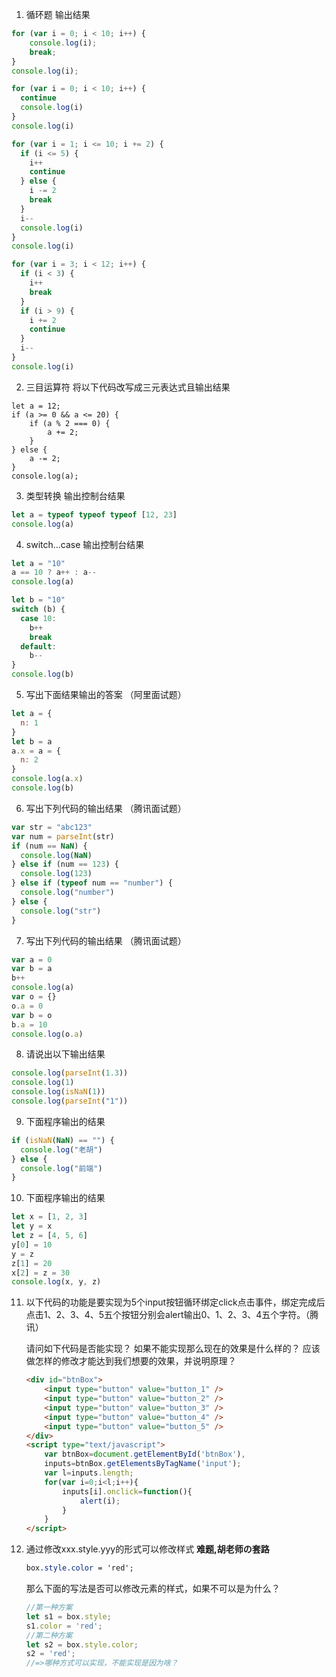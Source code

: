 1. 循环题 输出结果

```JavaScript
for (var i = 0; i < 10; i++) {
    console.log(i);
    break;
}
console.log(i);
```

```javascript
for (var i = 0; i < 10; i++) {
  continue
  console.log(i)
}
console.log(i)
```

```javascript
for (var i = 1; i <= 10; i += 2) {
  if (i <= 5) {
    i++
    continue
  } else {
    i -= 2
    break
  }
  i--
  console.log(i)
}
console.log(i)
```

```javascript
for (var i = 3; i < 12; i++) {
  if (i < 3) {
    i++
    break
  }
  if (i > 9) {
    i += 2
    continue
  }
  i--
}
console.log(i)
```

2. 三目运算符 将以下代码改写成三元表达式且输出结果

```
let a = 12;
if (a >= 0 && a <= 20) {
    if (a % 2 === 0) {
        a += 2;
    }
} else {
    a -= 2;
}
console.log(a);
```

3. 类型转换 输出控制台结果

```javascript
let a = typeof typeof typeof [12, 23]
console.log(a)
```

4. switch...case 输出控制台结果

```javascript
let a = "10"
a == 10 ? a++ : a--
console.log(a)

let b = "10"
switch (b) {
  case 10:
    b++
    break
  default:
    b--
}
console.log(b)
```

5. 写出下面结果输出的答案 （阿里面试题）

```javascript
let a = {
  n: 1
}
let b = a
a.x = a = {
  n: 2
}
console.log(a.x)
console.log(b)
```

6. 写出下列代码的输出结果 （腾讯面试题）

```javascript
var str = "abc123"
var num = parseInt(str)
if (num == NaN) {
  console.log(NaN)
} else if (num == 123) {
  console.log(123)
} else if (typeof num == "number") {
  console.log("number")
} else {
  console.log("str")
}
```

7. 写出下列代码的输出结果 （腾讯面试题）

```javascript
var a = 0
var b = a
b++
console.log(a)
var o = {}
o.a = 0
var b = o
b.a = 10
console.log(o.a)
```

8. 请说出以下输出结果

```javascript
console.log(parseInt(1.3))
console.log(1)
console.log(isNaN(1))
console.log(parseInt("1"))
```

9. 下面程序输出的结果

```javascript
if (isNaN(NaN) == "") {
  console.log("老胡")
} else {
  console.log("前端")
}
```

10. 下面程序输出的结果

```javascript
let x = [1, 2, 3]
let y = x
let z = [4, 5, 6]
y[0] = 10
y = z
z[1] = 20
x[2] = z = 30
console.log(x, y, z)
```

11. 以下代码的功能是要实现为5个input按钮循环绑定click点击事件，绑定完成后点击1、2、3、4、5五个按钮分别会alert输出0、1、2、3、4五个字符。（腾讯）

    请问如下代码是否能实现？
    如果不能实现那么现在的效果是什么样的？
    应该做怎样的修改才能达到我们想要的效果，并说明原理？

    ```html
    <div id="btnBox">
        <input type="button" value="button_1" />
        <input type="button" value="button_2" />
        <input type="button" value="button_3" />
        <input type="button" value="button_4" />
        <input type="button" value="button_5" />
    </div>
    <script type="text/javascript">
        var btnBox=document.getElementById('btnBox'),
        inputs=btnBox.getElementsByTagName('input');
        var l=inputs.length;
        for(var i=0;i<l;i++){
            inputs[i].onclick=function(){
                alert(i);
            }
        }
    </script>
    ```

12. 通过修改xxx.style.yyy的形式可以修改样式 **难题,胡老师の套路**

    ```css
    box.style.color = 'red';
    ```

    那么下面的写法是否可以修改元素的样式，如果不可以是为什么？

    ```js
    //第一种方案
    let s1 = box.style;
    s1.color = 'red';
    //第二种方案
    let s2 = box.style.color;
    s2 = 'red';
    //=>哪种方式可以实现，不能实现是因为啥？
    ```